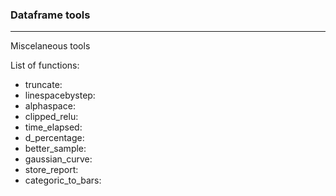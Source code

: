### Dataframe tools
-----

Miscelaneous tools 

List of functions:
* truncate:
* linespacebystep:
* alphaspace:
* clipped_relu:
* time_elapsed:
* d_percentage:
* better_sample:
* gaussian_curve:
* store_report:
* categoric_to_bars:


